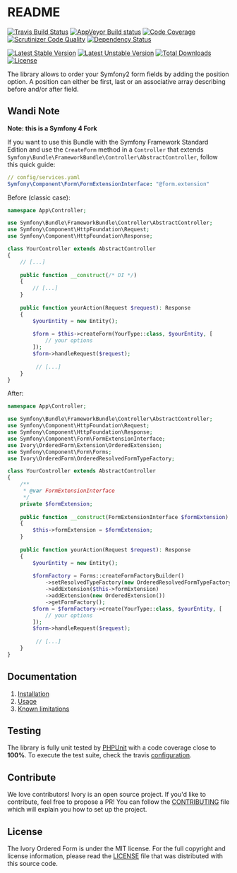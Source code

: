 # README

[![Travis Build Status](https://secure.travis-ci.org/egeloen/ivory-ordered-form.png?branch=master)](http://travis-ci.org/egeloen/ivory-ordered-form)
[![AppVeyor Build status](https://ci.appveyor.com/api/projects/status/k16kn70835m18rps/branch/master?svg=true)](https://ci.appveyor.com/project/egeloen/ivory-ordered-form/branch/master)
[![Code Coverage](https://scrutinizer-ci.com/g/egeloen/ivory-ordered-form/badges/coverage.png?b=master)](https://scrutinizer-ci.com/g/egeloen/ivory-ordered-form/?branch=master)
[![Scrutinizer Code Quality](https://scrutinizer-ci.com/g/egeloen/ivory-ordered-form/badges/quality-score.png?b=master)](https://scrutinizer-ci.com/g/egeloen/ivory-ordered-form/?branch=master)
[![Dependency Status](https://www.versioneye.com/php/egeloen:ordered-form/badge.svg)](https://www.versioneye.com/php/egeloen:ordered-form)

[![Latest Stable Version](https://poser.pugx.org/egeloen/ordered-form/v/stable.svg)](https://packagist.org/packages/egeloen/ordered-form)
[![Latest Unstable Version](https://poser.pugx.org/egeloen/ordered-form/v/unstable.svg)](https://packagist.org/packages/egeloen/ordered-form)
[![Total Downloads](https://poser.pugx.org/egeloen/ordered-form/downloads.svg)](https://packagist.org/packages/egeloen/ordered-form)
[![License](https://poser.pugx.org/egeloen/ordered-form/license.svg)](https://packagist.org/packages/egeloen/ordered-form)

The library allows to order your Symfony2 form fields by adding the position option. A position can either be first,
last or an associative array describing before and/or after field.

## Wandi Note

**Note: this is a Symfony 4 Fork**

If you want to use this Bundle with the Symfony Framework Standard Edition and use the `CreateForm` method in a `Controller` that extends `Symfony\Bundle\FrameworkBundle\Controller\AbstractController`, follow this quick guide:

```yaml
// config/services.yaml
Symfony\Component\Form\FormExtensionInterface: "@form.extension"
```

Before (classic case):
```php
namespace App\Controller;

use Symfony\Bundle\FrameworkBundle\Controller\AbstractController;
use Symfony\Component\HttpFoundation\Request;
use Symfony\Component\HttpFoundation\Response;

class YourController extends AbstractController
{
    // [...]
    
    public function __construct(/* DI */)
    {
        // [...]
    }
    
    public function yourAction(Request $request): Response
    {
        $yourEntity = new Entity();
        
        $form = $this->createForm(YourType::class, $yourEntity, [
            // your options
        ]);
        $form->handleRequest($request);
        
         // [...]
    }
}
```

After:
```php
namespace App\Controller;

use Symfony\Bundle\FrameworkBundle\Controller\AbstractController;
use Symfony\Component\HttpFoundation\Request;
use Symfony\Component\HttpFoundation\Response;
use Symfony\Component\Form\FormExtensionInterface;
use Ivory\OrderedForm\Extension\OrderedExtension;
use Symfony\Component\Form\Forms;
use Ivory\OrderedForm\OrderedResolvedFormTypeFactory;

class YourController extends AbstractController
{
    /**
     * @var FormExtensionInterface
     */
    private $formExtension;
    
    public function __construct(FormExtensionInterface $formExtension)
    {
        $this->formExtension = $formExtension;
    }
    
    public function yourAction(Request $request): Response
    {
        $yourEntity = new Entity();
        
        $formFactory = Forms::createFormFactoryBuilder()
            ->setResolvedTypeFactory(new OrderedResolvedFormTypeFactory())
            ->addExtension($this->formExtension)
            ->addExtension(new OrderedExtension())
            ->getFormFactory();
        $form = $formFactory->create(YourType::class, $yourEntity, [
            // your options
        ]);
        $form->handleRequest($request);
        
         // [...]
    }
}
```


## Documentation

 1. [Installation](/doc/installation.md)
 2. [Usage](/doc/usage.md)
 3. [Known limitations](/doc/known_limitations.md)

## Testing

The library is fully unit tested by [PHPUnit](http://www.phpunit.de/) with a code coverage close to **100%**. To
execute the test suite, check the travis [configuration](/.travis.yml).

## Contribute

We love contributors! Ivory is an open source project. If you'd like to contribute, feel free to propose a PR! You
can follow the [CONTRIBUTING](/CONTRIBUTING.md) file which will explain you how to set up the project.

## License

The Ivory Ordered Form is under the MIT license. For the full copyright and license information, please read the
[LICENSE](/LICENSE) file that was distributed with this source code.
